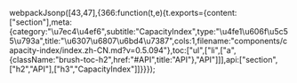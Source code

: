 webpackJsonp([43,47],{366:function(t,e){t.exports={content:["section"],meta:{category:"\u7ec4\u4ef6",subtitle:"CapacityIndex",type:"\u4fe1\u606f\u5c55\u793a",title:"\u6307\u6807\u6bd4\u7387",cols:1,filename:"components/capacity-index/index.zh-CN.md?v=0.5.094"},toc:["ul",["li",["a",{className:"brush-toc-h2",href:"#API",title:"API"},"API"]]],api:["section",["h2","API"],["h3","CapacityIndex"]]}}});